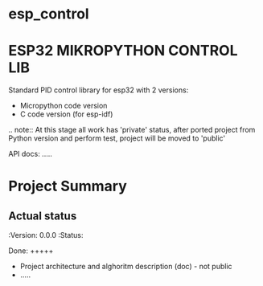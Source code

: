 # esp_control
ESP32 MIKROPYTHON CONTROL LIB
=======================
Standard PID control library for esp32 with 2 versions:
* Micropython code version
* C code version (for esp-idf)

.. note::
At this stage all work has 'private' status, after ported project from Python version 
and perform test, project will be moved to 'public'

API docs: .....

Project Summary
===============


Actual status
-------------
:Version: 0.0.0
:Status:  

Done:
+++++
* Project architecture and alghoritm description (doc) - not public 
* .....
